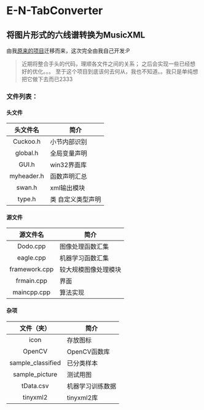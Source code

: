 # E-N-TabConverter
## 将图片形式的六线谱转换为MusicXML

由我[原来的项目](https://github.com/EscapeLand/ELand-chordConverter)迁移而来，这次完全由我自己开发:P

>近期将整合手头的代码，理顺各文件之间的关系；
之后会实现一些已经想好的优化。。。
至于这个项目到底该何去何从，我也不知道。。我只是单纯想把它做下去而已2333

### 文件列表：

#### 头文件

|头文件名      |简介                         |
|:-----------:|-----------------------------|
|Cuckoo.h     |小节内部识别                  |
|global.h     |全局变量声明                  |
|GUI.h        |win32界面库                   |
|myheader.h   |函数声明汇总                  |
|swan.h       |xml输出模块                   |
|type.h       |类 自定义类型声明              |

#### 源文件

|源文件名      |简介                          |
|:-----------:|------------------------------|
|Dodo.cpp     |图像处理函数汇集                |
|eagle.cpp    |机器学习函数汇集                |
|framework.cpp|较大规模图像处理模块            |
|frmain.cpp   |界面                           |
|maincpp.cpp  |算法实现                       |

#### 杂项

|文件（夹）    |简介                          |
|:-----------:|------------------------------|
|icon         |存放图标                       |
|OpenCV       |OpenCV函数库                   |
|sample_classified|已分类样本                 |
|sample_picture|测试用图                      |
|tData.csv    |机器学习训练数据                |
|tinyxml2     |tinyxml2库                     |
